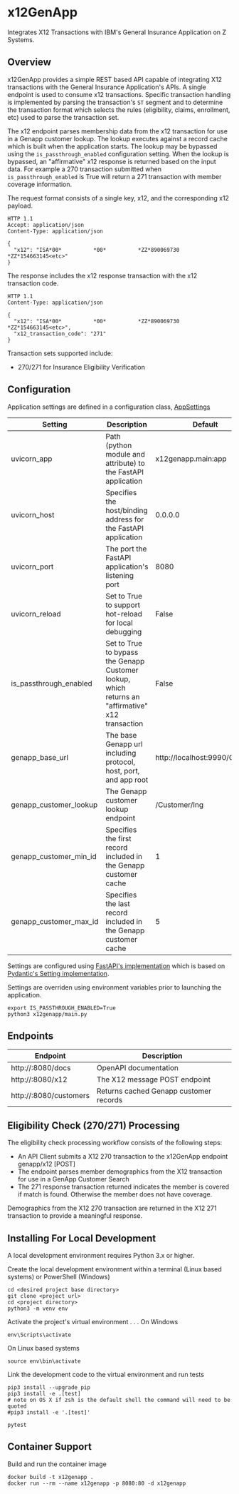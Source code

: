 # x12GenApp
Integrates X12 Transactions with IBM's General Insurance Application on Z Systems.

## Overview
x12GenApp provides a simple REST based API capable of integrating X12 transactions with the General Insurance Application's APIs. 
A single endpoint is used to consume x12 transactions. Specific transaction handling is implemented by parsing the
transaction's `ST` segment and to determine the transaction format which selects the rules (eligibility, claims, 
enrollment, etc) used to parse the transaction set.

The x12 endpoint parses membership data from the x12 transaction for use in a Genapp customer lookup. The lookup executes
against a record cache which is built when the application starts. The lookup may be bypassed using the
`is_passthrough_enabled` configuration setting. When the lookup is bypassed, an "affirmative" x12 response is returned
based on the input data. For example a 270 transaction submitted when `is_passthrough_enabled` is True will return a
271 transaction with member coverage information.

The request format consists of a single key, x12, and the corresponding x12 payload.
```shell script
HTTP 1.1
Accept: application/json
Content-Type: application/json

{
  "x12": "ISA*00*          *00*          *ZZ*890069730      *ZZ*154663145<etc>"
}
```

The response includes the x12 response transaction with the x12 transaction code.
```shell script
HTTP 1.1
Content-Type: application/json

{
  "x12": "ISA*00*          *00*          *ZZ*890069730      *ZZ*154663145<etc>",
  "x12_transaction_code": "271"
}
```

Transaction sets supported include:
- 270/271 for Insurance Eligibility Verification

## Configuration
Application settings are defined in a configuration class, [AppSettings](x12genapp/config.py)

| Setting                | Description                                                                                      | Default                     |
| ---------------------- | -------------------------------------------------------------------------------------------------| --------------------------- |
| uvicorn_app            | Path (python module and attribute) to the FastAPI application                                    | x12genapp.main:app          |
| uvicorn_host           | Specifies the host/binding address for the FastAPI application                                   | 0.0.0.0                     |
| uvicorn_port           | The port the FastAPI application's listening port                                                | 8080                        |
| uvicorn_reload         | Set to True to support hot-reload for local debugging                                            | False                       |
| is_passthrough_enabled | Set to True to bypass the Genapp Customer lookup, which returns an "affirmative" x12 transaction | False                       |
| genapp_base_url        | The base Genapp url including protocol, host, port, and app root                                 | http://localhost:9990/Genapp|
| genapp_customer_lookup | The Genapp customer lookup endpoint                                                              | /Customer/Ing               |
| genapp_customer_min_id | Specifies the first record included in the Genapp customer cache                                 | 1                           |
| genapp_customer_max_id | Specifies the last record included in the Genapp customer cache                                  | 5                           |

Settings are configured using [FastAPI's implementation](https://fastapi.tiangolo.com/advanced/settings/) which is based
on [Pydantic's Setting implementation](https://fastapi.tiangolo.com/advanced/settings/).

Settings are overriden using environment variables prior to launching the application.
```shell
export IS_PASSTHROUGH_ENABLED=True
python3 x12genapp/main.py
```

## Endpoints
| Endpoint | Description |
| -------- | ----------- |
| http://<host>:8080/docs      | OpenAPI documentation |
| http://<host>:8080/x12       | The X12 message POST endpoint |
| http://<host>:8080/customers | Returns cached Genapp customer records |

## Eligibility Check (270/271) Processing
The eligibility check processing workflow consists of the following steps:
- An API Client submits a X12 270 transaction to the x12GenApp endpoint genapp/x12 [POST]
- The endpoint parses member demographics from the X12 transaction for use in a GenApp Customer Search
- The 271 response transaction returned indicates the member is covered if match is found. Otherwise the member does not have coverage.

Demographics from the X12 270 transaction are returned in the X12 271 transaction to provide a meaningful response.

## Installing For Local Development
A local development environment requires Python 3.x or higher.

Create the local development environment within a terminal (Linux based systems) or PowerShell (Windows)
```
cd <desired project base directory>
git clone <project url>
cd <project directory>
python3 -m venv env
```

Activate the project's virtual environment . . . 
On Windows
```
env\Scripts\activate
```

On Linux based systems
```
source env\bin\activate
```

Link the development code to the virtual environment and run tests
```
pip3 install --upgrade pip
pip3 install -e .[test]
# note on OS X if zsh is the default shell the command will need to be quoted 
#pip3 install -e '.[test]'

pytest
```

## Container Support
Build and run the container image
```
docker build -t x12genapp .
docker run --rm --name x12genapp -p 8080:80 -d x12genapp
```
